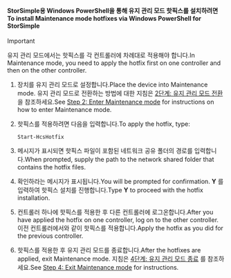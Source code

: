 <!--author=SharS last changed: 9/17/15-->

#### <a name="to-install-maintenance-mode-hotfixes-via-windows-powershell-for-storsimple"></a><span data-ttu-id="ffd61-101">StorSimple용 Windows PowerShell을 통해 유지 관리 모드 핫픽스를 설치하려면</span><span class="sxs-lookup"><span data-stu-id="ffd61-101">To install Maintenance mode hotfixes via Windows PowerShell for StorSimple</span></span>
> [!IMPORTANT]
> <span data-ttu-id="ffd61-102">유지 관리 모드에서는 핫픽스를 각 컨트롤러에 차례대로 적용해야 합니다.</span><span class="sxs-lookup"><span data-stu-id="ffd61-102">In Maintenance mode, you need to apply the hotfix first on one controller and then on the other controller.</span></span>
> 
> 

1. <span data-ttu-id="ffd61-103">장치를 유지 관리 모드로 설정합니다.</span><span class="sxs-lookup"><span data-stu-id="ffd61-103">Place the device into Maintenance mode.</span></span> <span data-ttu-id="ffd61-104">유지 관리 모드로 전환하는 방법에 대한 지침은 [2단계: 유지 관리 모드 전환](../articles/storsimple/storsimple-update-device.md#step2) 을 참조하세요.</span><span class="sxs-lookup"><span data-stu-id="ffd61-104">See [Step 2: Enter Maintenance mode](../articles/storsimple/storsimple-update-device.md#step2) for instructions on how to enter Maintenance mode.</span></span>
2. <span data-ttu-id="ffd61-105">핫픽스를 적용하려면 다음을 입력합니다.</span><span class="sxs-lookup"><span data-stu-id="ffd61-105">To apply the hotfix, type:</span></span>
   
     `Start-HcsHotfix` 
3. <span data-ttu-id="ffd61-106">메시지가 표시되면 핫픽스 파일이 포함된 네트워크 공유 폴더의 경로를 입력합니다.</span><span class="sxs-lookup"><span data-stu-id="ffd61-106">When prompted, supply the path to the network shared folder that contains the hotfix files.</span></span>
4. <span data-ttu-id="ffd61-107">확인하라는 메시지가 표시됩니다.</span><span class="sxs-lookup"><span data-stu-id="ffd61-107">You will be prompted for confirmation.</span></span> <span data-ttu-id="ffd61-108">**Y** 를 입력하여 핫픽스 설치를 진행합니다.</span><span class="sxs-lookup"><span data-stu-id="ffd61-108">Type **Y** to proceed with the hotfix installation.</span></span>
5. <span data-ttu-id="ffd61-109">컨트롤러 하나에 핫픽스를 적용한 후 다른 컨트롤러에 로그온합니다.</span><span class="sxs-lookup"><span data-stu-id="ffd61-109">After you have applied the hotfix on one controller, log on to the other controller.</span></span> <span data-ttu-id="ffd61-110">이전 컨트롤러에서와 같이 핫픽스를 적용합니다.</span><span class="sxs-lookup"><span data-stu-id="ffd61-110">Apply the hotfix as you did for the previous controller.</span></span>
6. <span data-ttu-id="ffd61-111">핫픽스를 적용한 후 유지 관리 모드를 종료합니다.</span><span class="sxs-lookup"><span data-stu-id="ffd61-111">After the hotfixes are applied, exit Maintenance mode.</span></span> <span data-ttu-id="ffd61-112">지침은 [4단계: 유지 관리 모드 종료](../articles/storsimple/storsimple-update-device.md#step4) 를 참조하세요.</span><span class="sxs-lookup"><span data-stu-id="ffd61-112">See [Step 4: Exit Maintenance mode](../articles/storsimple/storsimple-update-device.md#step4) for instructions.</span></span>

